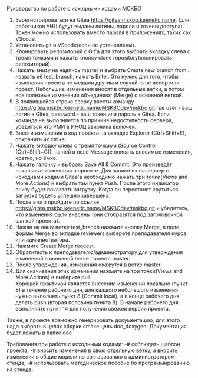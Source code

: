 Руководство по работе с исходными кодами МСКБО
1. Зарегистрироваться на Gitea <https://gitea.mskbo.keenetic.name>.
(для работников УНЦ будут выданы логины, пароли и токены доступа). Токен можно использовать вместо пароля в приложениях, таких как VScode.
2. Установить git и VScode(если не установлены).
3. Клонировать репозиторий с Git'a для этого выбрать вкладку слева с тремя точками и нажать кнопку clone repository(клонировать репозиторий).
4. Нажать внизу на надпись master и выбрать Create new branch from... назвать её test_branch, нажать Enter. Это нужно для того, чтобы изменения проекта не мешали другим и случайно не испортили проект. Небольшие изменения вносят в отдельные ветки, а потом все полезные изменения объединяют (Merge) с основной веткой. 
5. В появившейся строке сверху ввести команду <https://gitea.mskbo.keenetic.name/MSKBOdev/mskbo.git> где user - ваш логин в Gitea, password - ваш токен или пароль в Gitea. Если команда не выполняется по причине недоступности сервера, убедиться что РМИ в ИНОЦ авионика включен.
6. Внести изменения в код проекта на вкладке Explorer (Ctrl+Shift+E), сохранить их ctrl+s
7. Нажать вкладку слева c тремя точками (Source Control (Ctrl+Shift+G)), на ней в поле Message описать вносимые изменения, кратко, но ёмко.
8. Нажать галочку и выбрать Save All & Commit. Это произведёт локальные изменения в проекте. Для записи их на сервер с исходнами кодами Gitea'а необходимо нажать три точки(Views and More Actions) и выбрать там пункт Push. После этого индикатор снизу будет показвать загрузку. Когда он перестанет крутиться загрузка будеть успешно завершена.
9. После этого пройдите по ссылке <https://gitea.mskbo.keenetic.name/MSKBOdev/mskbo.git> и убедитесь, что изменения были внесены (они отобразятся под заголовочной шапкой проекта). 
10. Нажав на вашу ветку test_branch нажмите кнопку Merge, в поле формы Merge во вкладке reviewers выберете преподавателя курса или администратора.
11. Нажмите Create Merge request.
12. Обратитесть к преподавателю/администратору для утверждения изменений в основной ветке проекта master.
13. После утверждения, изменения окажутся в ветке master.
14. Для скачивания этих изменений нажмите на три точки(Views and More Actions) и выберите pull.
<BR>Хорошей практикой является внесение изменений локально (пункт 8) в течение рабочего дня, для каждого небольшого изменения нужно выполнять пункт 8 (Commit local),  а в конце рабочего дня делать push (вторая половина пункта 8). В начале рабочего дня выполняйте пункт 14 для получения свежей версии проекта.

Также, в проекте возможно генерировать документацию, для этого надо выбрать в целях сборки cmake цель doc_doxygen. Документация будет лежать в папке doc

Требования при работе с исходными кодами:
-# соблюдать шаблон проекта;
-# вносить изменения в свою отдельную ветку, а вносить изменения в общие модели по согласованию с администратором стенда;
-# использовать методическое пособие по программированию на стенде.
